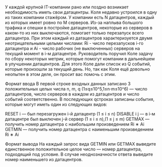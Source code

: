 У каждой крупной IT-компании рано или поздно возникает необходимость иметь свои датацентры.
Коля недавно устроился в одну из таких компании стажёром. У компании есть N датацентров, каждый из которых имеет ровно по M серверов.
Из-за наплыва большого трафика и спешки в постройке датацентров, некоторые из серверов в каком-то из них выключаются, 
помогает только перезапуск всего датацентра. При этом каждый из датацентров характеризуется двумя неотрицательными целыми числами:
Ri - число перезапусков 
i-го датацентра и Ai  - число рабочих (не выключенных) серверов на текущий момент в i-м датацентре.
Руководитель поручил Коле задачу по сбору некоторых метрик, которые помогут компании в дальнейшем в улучшении датацентров. 
Для этого Коле дали список из Q событий, которые произошли за текущий день. Но, так как Коля ещё довольно неопытен в этом деле, он просит вас помочь с этим.


Формат ввода
В первой строке входных данных записано 3 положительных целых числа n, m, q (1≤q≤10^5,1≤n⋅m≤10^6) — число датацентров, число серверов в каждом из датацентров и число событий соответственно. В последующих qстроках записаны события, которые могут иметь один из следующих видов:

RESET i — был перезагружен i-й датацентр (1 ≤ i ≤ n)
DISABLE i j  — в i-м датацентре был выключен j-й сервер (1 ≤ i ≤ n),(1 ≤ j ≤ m)
GETMAX — получить номер датацентра с наибольшим произведением Ri ∗ Ai
GETMIN — получить номер датацентра с наименьшим произведением Ri ∗ Ai

Формат вывода
На каждый запрос вида GETMIN или GETMAX выведите единственное положительное целое число — номер датацентра, подходящий под условие. В случае неоднозначности ответа выведите номер наименьшего из датацентров.
